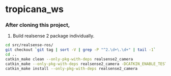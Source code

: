 # tropicana_ws

### After cloning this project,

1. Build realsense 2 package individually.
```bash 
cd src/realsense-ros/
git checkout `git tag | sort -V | grep -P "^2.\d+\.\d+" | tail -1`
cd ..
catkin_make clean --only-pkg-with-deps realsense2_camera
catkin_make --only-pkg-with-deps realsense2_camera -DCATKIN_ENABLE_TESTING=False -DCMAKE_BUILD_TYPE=Release
catkin_make install --only-pkg-with-deps realsense2_camera 
```
